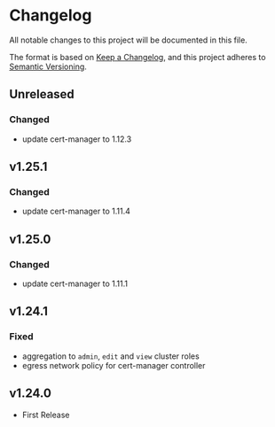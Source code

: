 # Changelog

All notable changes to this project will be documented in this file.

The format is based on [Keep a Changelog](https://keepachangelog.com/en/1.0.0/),
and this project adheres to [Semantic Versioning](https://semver.org/spec/v2.0.0.html).

## Unreleased

### Changed

- update cert-manager to 1.12.3

## v1.25.1

### Changed

- update cert-manager to 1.11.4

## v1.25.0

### Changed

- update cert-manager to 1.11.1

## v1.24.1

### Fixed

- aggregation to `admin`, `edit` and `view` cluster roles
- egress network policy for cert-manager controller

## v1.24.0

- First Release
